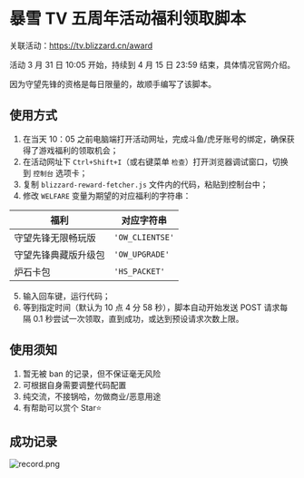 # 暴雪 TV 五周年活动福利领取脚本

关联活动：<https://tv.blizzard.cn/award>

活动 3 月 31 日 10:05 开始，持续到 4 月 15 日 23:59 结束，具体情况官网介绍。

因为守望先锋的资格是每日限量的，故顺手编写了该脚本。

## 使用方式

1. 在当天 10：05 之前电脑端打开活动网址，完成斗鱼/虎牙账号的绑定，确保获得了游戏福利的领取机会；
2. 在活动网址下 `Ctrl+Shift+I`（或右键菜单 `检查`）打开浏览器调试窗口，切换到 `控制台` 选项卡；
3. 复制 `blizzard-reward-fetcher.js` 文件内的代码，粘贴到控制台中；
4. 修改 `WELFARE` 变量为期望的对应福利的字符串：

| 福利                 | 对应字符串      |
| -------------------- | --------------- |
| 守望先锋无限畅玩版   | `'OW_CLIENTSE'` |
| 守望先锋典藏版升级包 | `'OW_UPGRADE'`  |
| 炉石卡包             | `'HS_PACKET'`   |

5. 输入回车键，运行代码；
6. 等到指定时间（默认为 10 点 4 分 58 秒），脚本自动开始发送 POST 请求每隔 0.1 秒尝试一次领取，直到成功，或达到预设请求次数上限。

## 使用须知

1. 暂无被 ban 的记录，但不保证毫无风险
2. 可根据自身需要调整代码配置
3. 纯交流，不接锅哈，勿做商业/恶意用途
4. 有帮助可以赏个 Star⭐

## 成功记录

![record.png](https://i.loli.net/2021/04/02/oLsRIS3gD5JHzA6.png)
